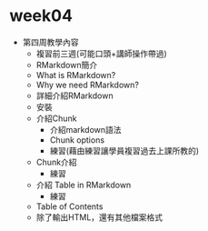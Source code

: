 # week04
- 第四周教學內容
  - 複習前三週(可能口頭+講師操作帶過)
  - RMarkdown簡介
   - What is RMarkdown?
   - Why we need RMarkdown?
  - 詳細介紹RMarkdown
   - 安裝
  - 介紹Chunk
    - 介紹markdown語法
    - Chunk options
    - 練習(藉由練習讓學員複習過去上課所教的)
  - Chunk介紹
    - 練習
  - 介紹 Table in RMarkdown
    - 練習
  - Table of Contents
  - 除了輸出HTML，還有其他檔案格式
